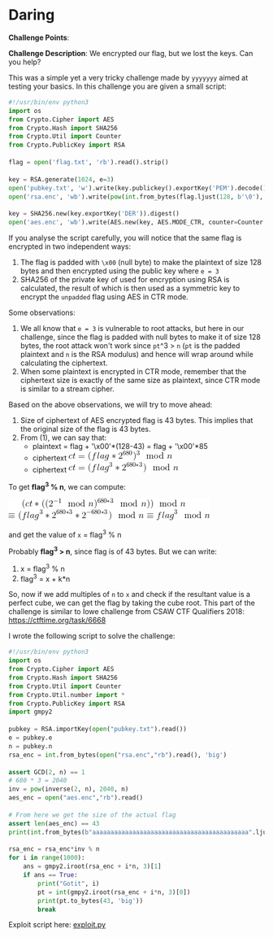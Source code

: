 # Daring

**Challenge Points**:

**Challenge Description**: We encrypted our flag, but we lost the keys. Can you help?

This was a simple yet a very tricky challenge made by `yyyyyyy` aimed at testing your basics. In this challenge you are given a small script:

```python
#!/usr/bin/env python3
import os
from Crypto.Cipher import AES
from Crypto.Hash import SHA256
from Crypto.Util import Counter
from Crypto.PublicKey import RSA

flag = open('flag.txt', 'rb').read().strip()

key = RSA.generate(1024, e=3)
open('pubkey.txt', 'w').write(key.publickey().exportKey('PEM').decode() + '\n')
open('rsa.enc', 'wb').write(pow(int.from_bytes(flag.ljust(128, b'\0'), 'big'), key.e, key.n).to_bytes(128, 'big'))

key = SHA256.new(key.exportKey('DER')).digest()
open('aes.enc', 'wb').write(AES.new(key, AES.MODE_CTR, counter=Counter.new(128)).encrypt(flag))
```

If you analyse the script carefully, you will notice that the same flag is encrypted in two independent ways:
1. The flag is padded with `\x00` (null byte) to make the plaintext of size 128 bytes and then encrypted using the public key where `e = 3`
2. SHA256 of the private key of used for encryption using RSA is calculated, the result of which is then used as a symmetric key to encrypt the `unpadded` flag using AES in CTR mode.

Some observations:
1. We all know that `e = 3` is vulnerable to root attacks, but here in our challenge, since the flag is padded with null bytes to make it of size 128 bytes, the root attack won't work since `pt`^3 > `n` (`pt` is the padded plaintext and `n` is the RSA modulus) and hence will wrap around while calculating the ciphertext.
2. When some plaintext is encrypted in CTR mode, remember that the ciphertext size is exactly of the same size as plaintext, since CTR mode is similar to a stream cipher.

Based on the above observations, we will try to move ahead:
1. Size of ciphertext of AES encrypted flag is 43 bytes. This implies that the original size of the flag is 43 bytes.
2. From (1), we can say that:
   + plaintext = flag + '\x00'\*(128-43) = flag + '\x00'\*85
   + ciphertext ![picture](Pictures/1.gif)
   + ciphertext ![picture](Pictures/2.gif)

To get **flag<sup>3</sup> % n**, we can compute:  
  
![picture](Pictures/3.gif)

and get the value of `x` = flag<sup>3</sup> % n


Probably **flag<sup>3</sup> > n**, since flag is of 43 bytes. But we can write:
1. x = flag<sup>3</sup> % n
2. flag<sup>3</sup> = x + k*n

So, now if we add multiples of `n` to `x` and check if the resultant value is a perfect cube, we can get the flag by taking the cube root. This part of the challenge is similar to Iowe challenge from CSAW CTF Qualifiers 2018: https://ctftime.org/task/6668

I wrote the following script to solve the challenge:  
```python
#!/usr/bin/env python3
import os
from Crypto.Cipher import AES
from Crypto.Hash import SHA256
from Crypto.Util import Counter
from Crypto.Util.number import *
from Crypto.PublicKey import RSA
import gmpy2

pubkey = RSA.importKey(open("pubkey.txt").read())
e = pubkey.e
n = pubkey.n
rsa_enc = int.from_bytes(open("rsa.enc","rb").read(), 'big')

assert GCD(2, n) == 1
# 680 * 3 = 2040
inv = pow(inverse(2, n), 2040, n)
aes_enc = open("aes.enc","rb").read()

# From here we get the size of the actual flag
assert len(aes_enc) == 43
print(int.from_bytes(b"aaaaaaaaaaaaaaaaaaaaaaaaaaaaaaaaaaaaaaaaaaa".ljust(128,b'\0'), 'big') == int.from_bytes(b"aaaaaaaaaaaaaaaaaaaaaaaaaaaaaaaaaaaaaaaaaaa", 'big') << 680)

rsa_enc = rsa_enc*inv % n
for i in range(1000):
    ans = gmpy2.iroot(rsa_enc + i*n, 3)[1]
    if ans == True:
        print("Gotit", i)
        pt = int(gmpy2.iroot(rsa_enc + i*n, 3)[0])
        print(pt.to_bytes(43, 'big'))
        break
```
Exploit script here: [exploit.py](exploit.py)
